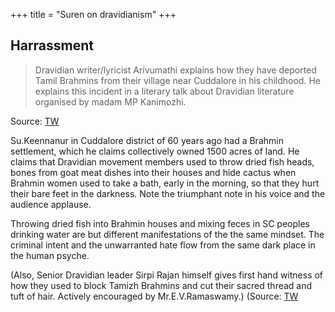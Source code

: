+++
title = "Suren on dravidianism"
+++

## Harrassment
> Dravidian writer/lyricist Arivumathi explains how they have deported Tamil Brahmins from their village near Cuddalore in his childhood. He explains this incident in a literary talk about Dravidian literature organised by madam MP Kanimozhi.

Source: [TW](https://twitter.com/vkreader1/status/1625839052145717248)

Su.Keennanur in Cuddalore district of 60 years ago had a Brahmin settlement, which he claims collectively owned 1500 acres of land. He claims that Dravidian movement members used to throw dried fish heads, bones from goat meat dishes into their houses and hide cactus when Brahmin women used to take a bath, early in the morning, so that they hurt their bare feet in the darkness. Note the triumphant note in his voice and the audience applause. 

Throwing dried fish into Brahmin houses and mixing feces in SC peoples drinking water are but different manifestations of the the same mindset. The criminal intent and the unwarranted hate flow from the same dark place in the human psyche.

(Also, Senior Dravidian leader Sirpi Rajan himself gives first hand witness of how they used to block Tamizh Brahmins and cut their sacred thread and tuft of hair. Actively encouraged by Mr.E.V.Ramaswamy.) (Source: [TW](https://twitter.com/realitycheckind/status/1450645316320043008)


